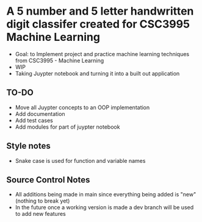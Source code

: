 # A 5 number and 5 letter handwritten digit classifer created for CSC3995 Machine Learning
- Goal: to Implement project and practice machine learning techniques from CSC3995 - Machine Learning
- WIP
- Taking Juypter notebook and turning it into a built out application

## TO-DO
- Move all Juypter concepts to an OOP implementation
- Add documentation
- Add test cases
- Add modules for part of juypter notebook

## Style notes
- Snake case is used for function and variable names

## Source Control Notes
- All additions being made in main since everything being added is "new"(nothing to break yet)
- In the future once a working version is made a dev branch will be used to add new features